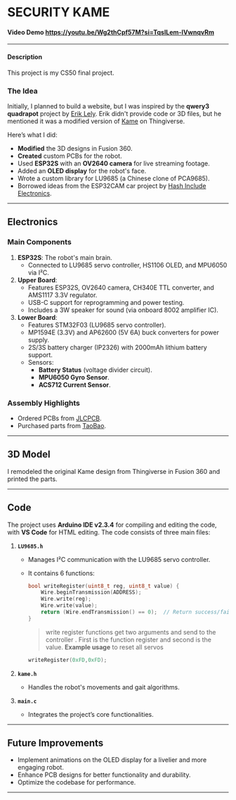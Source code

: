 # SECURITY KAME
#### Video Demo  <https://youtu.be/Wg2thCpf57M?si=TqslLem-lVwnqvRm>

---

#### Description  
This project is my CS50 final project.  

### The Idea  
Initially, I planned to build a website, but I was inspired by the **qwery3 quadrapot** project by [Erik Lely](https://youtu.be/PYqUsu_SGVk?si=kcckK-nIfiR_I-Pc). Erik didn't provide code or 3D files, but he mentioned it was a modified version of [Kame](https://www.thingiverse.com/thing:1265766) on Thingiverse.  

Here’s what I did:  
- **Modified** the 3D designs in Fusion 360.  
- **Created** custom PCBs for the robot.  
- Used **ESP32S** with an **OV2640 camera** for live streaming footage.  
- Added an **OLED display** for the robot's face.  
- Wrote a custom library for LU9685 (a Chinese clone of PCA9685).  
- Borrowed ideas from the ESP32CAM car project by [Hash Include Electronics](https://www.youtube.com/watch?v=HfQ7lhhgDOk&t=630s).  

---

## Electronics  
### Main Components
1. **ESP32S**: The robot's main brain.  
   - Connected to LU9685 servo controller, HS1106 OLED, and MPU6050 via I²C.  
2. **Upper Board**:  
   - Features ESP32S, OV2640 camera, CH340E TTL converter, and AMS1117 3.3V regulator.  
   - USB-C support for reprogramming and power testing.  
   - Includes a 3W speaker for sound (via onboard 8002 amplifier IC).  
3. **Lower Board**:  
   - Features STM32F03 (LU9685 servo controller).  
   - MP1594E (3.3V) and AP62600 (5V 6A) buck converters for power supply.  
   - 2S/3S battery charger (IP2326) with 2000mAh lithium battery support.  
   - Sensors:  
     - **Battery Status** (voltage divider circuit).  
     - **MPU6050 Gyro Sensor**.  
     - **ACS712 Current Sensor**.  

### Assembly Highlights  
- Ordered PCBs from [JLCPCB](https://www.jlc.com/).  
- Purchased parts from [TaoBao](https://www.taobao.com/).  

---

## 3D Model  
I remodeled the original Kame design from Thingiverse in Fusion 360 and printed the parts.  

---

## Code  
The project uses **Arduino IDE v2.3.4** for compiling and editing the code, with **VS Code** for HTML editing. The code consists of three main files:  

1. **`LU9685.h`**  
   - Manages I²C communication with the LU9685 servo controller.  
   - It contains 6 functions:  

     ```cpp
     bool writeRegister(uint8_t reg, uint8_t value) {
         Wire.beginTransmission(ADDRESS);
         Wire.write(reg);
         Wire.write(value);
         return (Wire.endTransmission() == 0);  // Return success/failure
     }
     ```
     > write register functions get two arguments and send to the controller . First is the function register and second is the value.
     **Example usage** to reset all servos
     ```cpp
     writeRegister(0xFD,0xFD);
     ```

2. **`kame.h`**  
   - Handles the robot's movements and gait algorithms.  

3. **`main.c`**  
   - Integrates the project’s core functionalities.  

---

## Future Improvements  
- Implement animations on the OLED display for a livelier and more engaging robot.  
- Enhance PCB designs for better functionality and durability.  
- Optimize the codebase for performance.  

---
